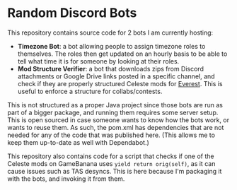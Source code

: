 # Random Discord Bots

This repository contains source code for 2 bots I am currently hosting:
- **Timezone Bot**: a bot allowing people to assign timezone roles to themselves. The roles then get updated on an hourly basis to be able to tell what time it is for someone by looking at their roles.
- **Mod Structure Verifier**: a bot that downloads zips from Discord attachments or Google Drive links posted in a specific channel, and check if they are properly structured Celeste mods for [Everest](https://github.com/EverestAPI/Everest). This is useful to enforce a structure for collabs/contests.

This is not structured as a proper Java project since those bots are run as part of a bigger package, and running them requires some server setup. This is open sourced in case someone wants to know how the bots work, or wants to reuse them. As such, the pom.xml has dependencies that are not needed for any of the code that was published here. (This allows me to keep them up-to-date as well with Dependabot.)

This repository also contains code for a script that checks if one of the Celeste mods on GameBanana uses `yield return orig(self)`, as it can cause issues such as TAS desyncs. This is here because I'm packaging it with the bots, and invoking it from them.
